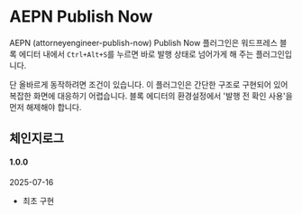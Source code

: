 # AEPN Publish Now

AEPN (attorneyengineer-publish-now) Publish Now 플러그인은
워드프레스 블록 에디터 내에서 `Ctrl+Alt+S`를 누르면 바로 발행 상태로 넘어가게 해 주는 플러그인입니다.

단 올바르게 동작하려면 조건이 있습니다. 이 플러그인은 간단한 구조로 구현되어 있어
복잡한 화면에 대응하기 어렵습니다. 블록 에디터의 환경설정에서 '발행 전 확인 사용'을 먼저 해제해야 합니다.

## 체인지로그

####  1.0.0

2025-07-16

- 최초 구현
